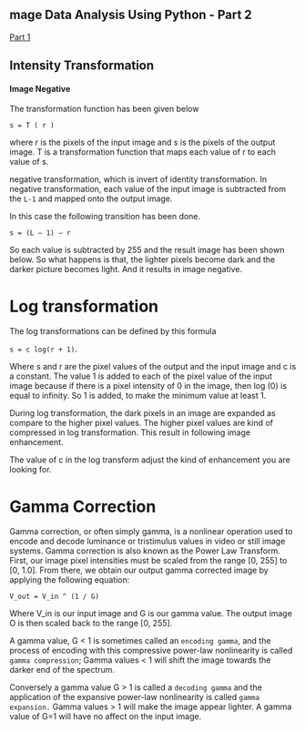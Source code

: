 ## mage Data Analysis Using Python - Part 2

[Part 1](https://iphton.github.io/iphton.github.io/Up-&-Running-of-Image-Data-Analysis-Using-Numpy-&-OpenCV-Part-1/)

## Intensity Transformation

#### Image Negative <a class="anchor" id="1-bullet"></a>

The transformation function has been given below

`s = T ( r )`

where r is the pixels of the input image and s is the pixels of the output image. T is a transformation function that maps each value of r to each value of s.

negative transformation, which is invert of identity transformation. In negative transformation, each value of the input image is subtracted from the `L-1` and mapped onto the output image.

In this case the following transition has been done.

`s = (L – 1) – r`

So each value is subtracted by 255 and the result image has been shown below. So what happens is that, the lighter pixels become dark and the darker picture becomes light. And it results in image negative.



# Log transformation <a class="anchor" id="2-bullet"></a>

The log transformations can be defined by this formula

`s = c log(r + 1)`.

Where s and r are the pixel values of the output and the input image and c is a constant. The value 1 is added to each of the pixel value of the input image because if there is a pixel intensity of 0 in the image, then log (0) is equal to infinity. So 1 is added, to make the minimum value at least 1.

During log transformation, the dark pixels in an image are expanded as compare to the higher pixel values. The higher pixel values are kind of compressed in log transformation. This result in following image enhancement.

The value of c in the log transform adjust the kind of enhancement you are looking for.



# Gamma Correction <a class="anchor" id="3-bullet"></a>
 
Gamma correction, or often simply gamma, is a nonlinear operation used to encode and decode luminance or tristimulus values in video or still image systems. Gamma correction is also known as the Power Law Transform. First, our image pixel intensities must be scaled from the range [0, 255] to [0, 1.0]. From there, we obtain our output gamma corrected image by applying the following equation:

`V_out = V_in ^ (1 / G)`

Where V_in is our input image and G is our gamma value. The output image O is then scaled back to the range [0, 255].

A gamma value, G < 1 is sometimes called an `encoding gamma`, and the process of encoding with this compressive power-law nonlinearity is called `gamma compression`; Gamma values < 1 will shift the image towards the darker end of the spectrum.

Conversely a gamma value G > 1 is called a `decoding gamma` and the application of the expansive power-law nonlinearity is called `gamma expansion.` Gamma values > 1 will make the image appear lighter. A gamma value of G=1 will have no affect on the input image.
